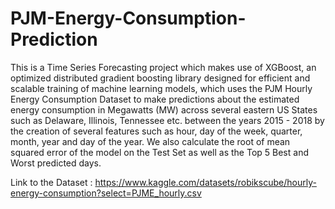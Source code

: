 # PJM-Energy-Consumption-Prediction
This is a Time Series Forecasting project which makes use of XGBoost, an optimized distributed gradient boosting library designed for efficient and scalable training of machine learning models, which uses the PJM Hourly Energy Consumption Dataset to make predictions about the estimated energy consumption in Megawatts (MW) across several eastern US States such as Delaware, Illinois, Tennessee etc. between the years 2015 - 2018 by the creation of several features such as hour, day of the week, quarter, month, year and day of the year. We also calculate the root of mean squared error of the model on the Test Set as well as the Top 5 Best and Worst predicted days.

Link to the Dataset :
https://www.kaggle.com/datasets/robikscube/hourly-energy-consumption?select=PJME_hourly.csv

